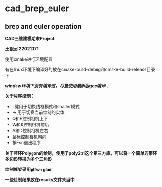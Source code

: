 # cad_brep_euler
## brep and euler operation

**CAD三维建模期末Project**

**王银沼 22021071**

使用cmake进行环境配置

有在linux环境下编译好的放在cmake-build-debug和cmake-build-release目录下

***window环境下没有编译过，尽量使用最新版gcc编译...***

**关于程序控制：**
 * L键用于切换线框模式和shader模式
 * -> 用于切换当前绘制的实体
 * Q和E控制相机上下
 * W和S控制相机前后
 * A和D控制相机左右
 * 鼠标控制相机朝向
 * 按Esc退出程序
 
 **关于带环Polygon的绘制，使用了poly2tri这个第三方库，可以将一个简单的带环多边形转换为多个三角形**
 
 **绘制框架采用glfw+glad**
 
 **一些绘制结果放在results文件夹当中**
 
